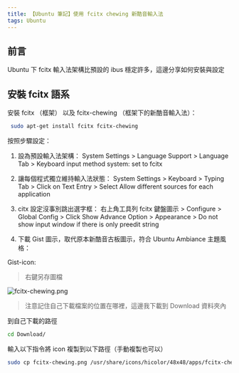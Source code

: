 ```yaml
---
title: 【Ubuntu 筆記】使用 fcitx chewing 新酷音輸入法
tags: Ubuntu
---
```


## 前言

Ubuntu 下 fcitx 輸入法架構比預設的 ibus 穩定許多，這邊分享如何安裝與設定

## 安裝 fcitx 語系

安裝 fcitx （框架） 以及 fcitx-chewing （框架下的新酷音輸入法）：

``` bash
 sudo apt-get install fcitx fcitx-chewing
```

按照步驟設定：

1. 設為預設輸入法架構： System Settings > Language Support > Language Tab > Keyboard input method system: set to fcitx

2. 讓每個程式獨立維持輸入法狀態： System Settings > Keyboard > Typing Tab > Click on Text Entry > Select Allow different sources for each application

3. citx 設定沒事別跳出選字框： 右上角工具列 fcitx 鍵盤圖示 > Configure > Global Config > Click Show Advance Option > Appearance > Do not show input window if there is only preedit string

4. 下載 Gist 圖示，取代原本新酷音古板圖示，符合 Ubuntu Ambiance 主題風格：

Gist-icon:

> 右鍵另存圖檔

![fcitx-chewing.png](/images\posts\fcitx-chewing.png)

> 注意記住自己下載檔案的位置在哪裡，這邊我下載到 Download 資料夾內

到自己下載的路徑

``` bash
cd Download/
```

輸入以下指令將 icon 複製到以下路徑（手動複製也可以）

``` bash
sudo cp fcitx-chewing.png /usr/share/icons/hicolor/48x48/apps/fcitx-chewing.png
```
